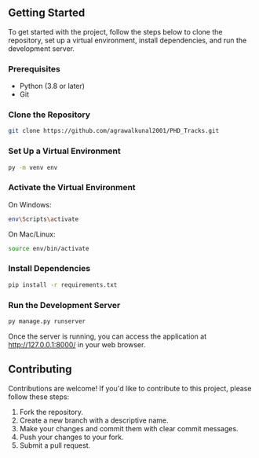 ## Getting Started
To get started with the project, follow the steps below to clone the repository, set up a virtual environment, install dependencies, and run the development server.

### Prerequisites
- Python (3.8 or later)
- Git

### Clone the Repository
```bash
git clone https://github.com/agrawalkunal2001/PHD_Tracks.git
```

### Set Up a Virtual Environment
```bash
py -m venv env
```

### Activate the Virtual Environment
On Windows:
```bash
env\Scripts\activate
```
On Mac/Linux:
```bash
source env/bin/activate
```
### Install Dependencies
```bash
pip install -r requirements.txt
```

### Run the Development Server
```bash
py manage.py runserver
```

Once the server is running, you can access the application at http://127.0.0.1:8000/ in your web browser.

## Contributing
Contributions are welcome! If you'd like to contribute to this project, please follow these steps:

1. Fork the repository.
2. Create a new branch with a descriptive name.
3. Make your changes and commit them with clear commit messages.
4. Push your changes to your fork.
5. Submit a pull request.
